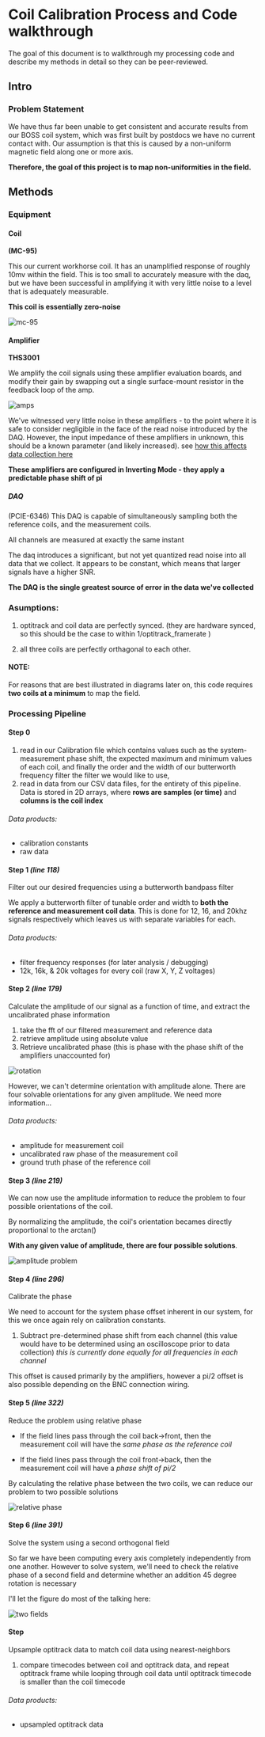 # Coil Calibration Process and Code walkthrough

The goal of this document is to walkthrough my processing code and describe my
methods in detail so they can be peer-reviewed.

## Intro

### Problem Statement

We have thus far been unable to get consistent and accurate results from our
BOSS coil system, which was first built by postdocs we have no current contact
with. Our assumption is that this is caused by a non-uniform magnetic field
along one or more axis.

**Therefore, the goal of this project is to map non-uniformities in the field.**

## Methods

### Equipment

#### Coil
**(MC-95)**

This our current workhorse coil. It has an unamplified response of roughly
10mv within the field. This is too small to accurately measure with the daq,
but we have been successful in amplifying it with very little noise to a level
that is adequately measurable.

**This coil is essentially zero-noise**

![mc-95](https://raw.githubusercontent.com/jmaggio14/aplab-coil-calibration/master/images/mc-95-coil.jpeg)

#### Amplifier
**THS3001**

We amplify the coil signals using these amplifier evaluation boards, and modify
their gain by swapping out a single surface-mount resistor in the feedback loop
of the amp.

![amps](https://raw.githubusercontent.com/jmaggio14/aplab-coil-calibration/master/images/amps.jpeg)

We've witnessed very little noise in these amplifiers - to the point where it
is safe to consider negligible in the face of the read noise introduced by the
DAQ. However, the input impedance of these amplifiers in unknown, this should be
a known parameter (and likely increased). see
[how this affects data collection here](https://www.electronics-tutorials.ws/amplifier/input-impedance-of-an-amplifier.html)

**These amplifiers are configured in Inverting Mode - they apply a predictable
phase shift of pi**

##### DAQ
(PCIE-6346)
This DAQ is capable of simultaneously sampling both the reference coils, and the
measurement coils.

All channels are measured at exactly the same instant

The daq introduces a significant, but not yet quantized read noise into all data
that we collect. It appears to be constant, which means that larger signals
have a higher SNR.

**The DAQ is the single greatest source of error in the data we've collected**


### Asumptions:
  1. optitrack and coil data are perfectly synced. (they are hardware synced,
  so this should be the case to within 1/optitrack_framerate )

  2. all three coils are perfectly orthagonal to each other.


#### NOTE:
For reasons that are best illustrated in diagrams later on, this code requires
**two coils at a minimum** to map the field.


### Processing Pipeline

#### Step 0
1. read in our Calibration file which contains values such as the system-measurement
phase shift, the expected maximum and minimum values of each coil, and finally
the order and the width of our butterworth frequency filter
the filter we would like to use,
2. read in data from our CSV data files, for the entirety of this pipeline. Data
is stored in 2D arrays, where **rows are samples (or time)** and
**columns is the coil index**

###### Data products:
  - calibration constants
  - raw data

#### Step 1 _(line 118)_
Filter out our desired frequencies using a butterworth bandpass filter

We apply a butterworth filter of tunable order and width to **both the reference
and measurement coil data**. This is done for 12, 16, and 20khz signals
respectively which leaves us with separate variables for each.

###### Data products:
  - filter frequency responses (for later analysis / debugging)
  - 12k, 16k, & 20k voltages for every coil (raw X, Y, Z voltages)

#### Step 2 _(line 179)_
Calculate the amplitude of our signal as a function of time, and extract the
uncalibrated phase information

1. take the fft of our filtered measurement and reference data
2. retrieve amplitude using absolute value
3. Retrieve uncalibrated phase (this is phase with the phase shift of the amplifiers unaccounted for)


![rotation](https://raw.githubusercontent.com/jmaggio14/aplab-coil-calibration/master/images/rotation.PNG)

However, we can't determine orientation with amplitude alone. There are four solvable
orientations for any given amplitude. We need more information...


###### Data products:
  - amplitude for measurement coil
  - uncalibrated raw phase of the measurement coil
  - ground truth phase of the reference coil


#### Step 3 _(line 219)_
We can now use the amplitude information to reduce the problem to four possible
orientations of the coil.

By normalizing the amplitude, the coil's orientation becames directly
proportional to the arctan()

**With any given value of amplitude, there are four possible solutions**.


![amplitude problem](https://raw.githubusercontent.com/jmaggio14/aplab-coil-calibration/master/images/amplitude_problem.PNG)


#### Step 4 _(line 296)_
Calibrate the phase

We need to account for the system phase offset inherent in our system, for this
we once again rely on calibration constants.


1. Subtract pre-determined phase shift from each channel (this value would have
  to be determined using an oscilloscope prior to data collection)
  _this is currently done equally for all frequencies in each channel_


This offset is caused primarily by the amplifiers, however a pi/2 offset is
also possible depending on the BNC connection wiring.


#### Step 5 _(line 322)_
Reduce the problem using relative phase

 - If the field lines pass through the coil back->front, then the measurement coil
will have the _same phase as the reference coil_

 - If the field lines pass through the coil front->back, then the measurement coil
will have a _phase shift of pi/2_

By calculating the relative phase between the two coils, we can reduce our problem
to two possible solutions

![relative phase](https://raw.githubusercontent.com/jmaggio14/aplab-coil-calibration/master/images/relative_phase.PNG)


#### Step 6 _(line 391)_
Solve the system using a second orthogonal field

So far we have been computing every axis completely independently from one
another. However to solve system, we'll need to check the relative phase of
a second field and determine whether an addition 45 degree rotation is necessary

I'll let the figure do most of the talking here:


![two fields](https://raw.githubusercontent.com/jmaggio14/aplab-coil-calibration/master/images/two_fields.PNG)



#### Step
Upsample optitrack data to match coil data using nearest-neighbors

1. compare timecodes between coil and optitrack data, and repeat optitrack frame
while looping through coil data until optitrack timecode is smaller than the
coil timecode

###### Data products:
- upsampled optitrack data
